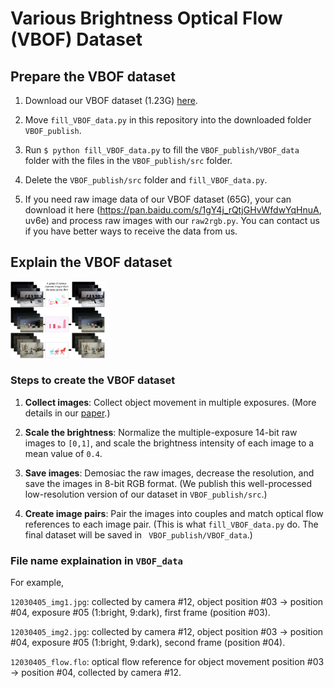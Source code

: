 # Various Brightness Optical Flow (VBOF) Dataset

## Prepare the VBOF dataset

1. Download our VBOF dataset (1.23G) [here](https://drive.google.com/drive/folders/1LZR-kKs7kbLdh0QQYp4JmzEviZKhSWkb?usp=sharing).

2. Move `fill_VBOF_data.py` in this repository into the downloaded folder `VBOF_publish`.

3. Run `$ python fill_VBOF_data.py` to fill the `VBOF_publish/VBOF_data` folder with the files in the `VBOF_publish/src` folder.

4. Delete the `VBOF_publish/src` folder and `fill_VBOF_data.py`.

5. If you need raw image data of our VBOF dataset (65G), your can download it here (https://pan.baidu.com/s/1gY4j_rQtjGHvWfdwYqHnuA, uv6e) and process raw images with our `raw2rgb.py`. You can contact us if you have better ways to receive the data from us.

## Explain the VBOF dataset

<img src="./im.jpg" width = "30%" />

### Steps to create the VBOF dataset

1. **Collect images**: 
Collect object movement in multiple exposures. (More details in our [paper]( https://openaccess.thecvf.com/content_CVPR_2020/papers/Zheng_Optical_Flow_in_the_Dark_CVPR_2020_paper.pdf).)

2. **Scale the brightness**: 
Normalize the multiple-exposure 14-bit raw images to `[0,1]`, and scale the brightness intensity of each image to a mean value of `0.4`.

3. **Save images**: 
Demosiac the raw images, decrease the resolution, and save the images in 8-bit RGB format. (We publish this well-processed low-resolution version of our dataset in `VBOF_publish/src`.)

4. **Create image pairs**: 
Pair the images into couples and match optical flow references to each image pair. (This is what `fill_VBOF_data.py` do.  The final dataset will be saved in ` VBOF_publish/VBOF_data`.)

### File name explaination in `VBOF_data`

For example,

`12030405_img1.jpg`: collected by camera #12, object position #03 -> position #04, exposure #05 (1:bright, 9:dark), first frame (position #03).

`12030405_img2.jpg`: collected by camera #12, object position #03 -> position #04, exposure #05 (1:bright, 9:dark), second frame (position #04).

`12030405_flow.flo`: optical flow reference for object movement position #03 -> position #04, collected by camera #12.
